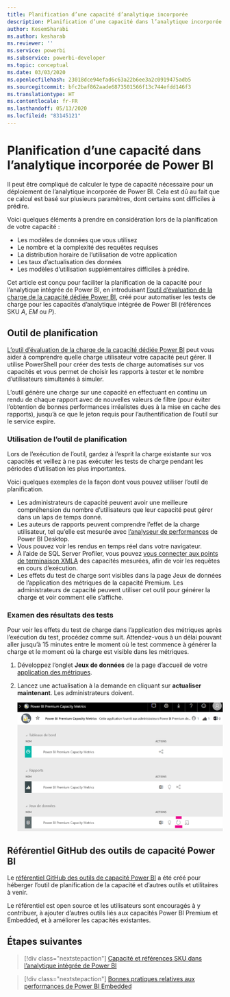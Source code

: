 ```yaml
---
title: Planification d’une capacité d’analytique incorporée
description: Planification d’une capacité dans l’analytique incorporée de Power BI.
author: KesemSharabi
ms.author: kesharab
ms.reviewer: ''
ms.service: powerbi
ms.subservice: powerbi-developer
ms.topic: conceptual
ms.date: 03/03/2020
ms.openlocfilehash: 23018dce94efad6c63a22b6ee3a2c0919475adb5
ms.sourcegitcommit: bfc2baf862aade6873501566f13c744efdd146f3
ms.translationtype: HT
ms.contentlocale: fr-FR
ms.lasthandoff: 05/13/2020
ms.locfileid: "83145121"
---
```

# <a name="capacity-planning-in-power-bi-embedded-analytics"></a>Planification d’une capacité dans l’analytique incorporée de Power BI

Il peut être compliqué de calculer le type de capacité nécessaire pour un déploiement de l’analytique incorporée de Power BI. Cela est dû au fait que ce calcul est basé sur plusieurs paramètres, dont certains sont difficiles à prédire.

Voici quelques éléments à prendre en considération lors de la planification de votre capacité :

* Les modèles de données que vous utilisez
* Le nombre et la complexité des requêtes requises
* La distribution horaire de l’utilisation de votre application
* Les taux d’actualisation des données
* Les modèles d’utilisation supplémentaires difficiles à prédire.

Cet article est conçu pour faciliter la planification de la capacité pour l’analytique intégrée de Power BI, en introduisant [l’outil d’évaluation de la charge de la capacité dédiée Power BI](https://github.com/microsoft/PowerBI-Tools-For-Capacities/tree/master/LoadTestingPowerShellTool/), créé pour automatiser les tests de charge pour les capacités d’analytique intégrée de Power BI (références SKU *A*, *EM* ou *P*).

## <a name="planning-tool"></a>Outil de planification

 [L’outil d’évaluation de la charge de la capacité dédiée Power BI](https://github.com/microsoft/PowerBI-Tools-For-Capacities/tree/master/LoadTestingPowerShellTool/) peut vous aider à comprendre quelle charge utilisateur votre capacité peut gérer. Il utilise PowerShell pour créer des tests de charge automatisés sur vos capacités et vous permet de choisir les rapports à tester et le nombre d’utilisateurs simultanés à simuler.

L’outil génère une charge sur une capacité en effectuant en continu un rendu de chaque rapport avec de nouvelles valeurs de filtre (pour éviter l’obtention de bonnes performances irréalistes dues à la mise en cache des rapports), jusqu’à ce que le jeton requis pour l’authentification de l’outil sur le service expire.

### <a name="using-the-planning-tool"></a>Utilisation de l’outil de planification

Lors de l’exécution de l’outil, gardez à l’esprit la charge existante sur vos capacités et veillez à ne pas exécuter les tests de charge pendant les périodes d’utilisation les plus importantes.

Voici quelques exemples de la façon dont vous pouvez utiliser l’outil de planification.

* Les administrateurs de capacité peuvent avoir une meilleure compréhension du nombre d’utilisateurs que leur capacité peut gérer dans un laps de temps donné.
* Les auteurs de rapports peuvent comprendre l’effet de la charge utilisateur, tel qu’elle est mesurée avec [l’analyseur de performances](https://docs.microsoft.com/power-bi/desktop-performance-analyzer) de Power BI Desktop.
* Vous pouvez voir les rendus en temps réel dans votre navigateur.
* À l’aide de SQL Server Profiler, vous pouvez [vous connecter aux points de terminaison XMLA](https://powerbi.microsoft.com/blog/power-bi-open-platform-connectivity-with-xmla-endpoints-public-preview/) des capacités mesurées, afin de voir les requêtes en cours d’exécution.
* Les effets du test de charge sont visibles dans la page Jeux de données de l’application des métriques de la capacité Premium. Les administrateurs de capacité peuvent utiliser cet outil pour générer la charge et voir comment elle s’affiche.

### <a name="reviewing-the-test-results"></a>Examen des résultats des tests

Pour voir les effets du test de charge dans l’application des métriques après l’exécution du test, procédez comme suit. Attendez-vous à un délai pouvant aller jusqu’à 15 minutes entre le moment où le test commence à générer la charge et le moment où la charge est visible dans les métriques.

1. Développez l’onglet **Jeux de données** de la page d’accueil de votre [application des métriques](../../admin/service-admin-premium-monitor-capacity.md).
2. Lancez une actualisation à la demande en cliquant sur **actualiser maintenant**. Les administrateurs doivent.

    ![Métriques de capacité Power BI Premium](media/embedded-capacity-planning/embedded-capacity-planning.png)

## <a name="power-bi-capacity-tools-github-repository"></a>Référentiel GitHub des outils de capacité Power BI

Le [référentiel GitHub des outils de capacité Power BI](https://github.com/microsoft/PowerBI-Tools-For-Capacities) a été créé pour héberger l’outil de planification de la capacité et d’autres outils et utilitaires à venir.

Le référentiel est open source et les utilisateurs sont encouragés à y contribuer, à ajouter d’autres outils liés aux capacités Power BI Premium et Embedded, et à améliorer les capacités existantes.

## <a name="next-steps"></a>Étapes suivantes

> [!div class="nextstepaction"]
>[Capacité et références SKU dans l’analytique intégrée de Power BI](embedded-capacity.md)

> [!div class="nextstepaction"]
>[Bonnes pratiques relatives aux performances de Power BI Embedded](embedded-performance-best-practices.md)